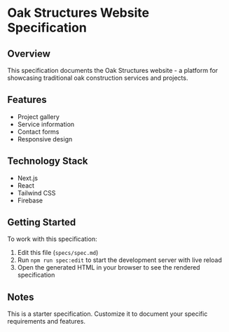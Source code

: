 # Oak Structures Website Specification

## Overview
This specification documents the Oak Structures website - a platform for showcasing traditional oak construction services and projects.

## Features
- Project gallery
- Service information
- Contact forms
- Responsive design

## Technology Stack
- Next.js
- React
- Tailwind CSS
- Firebase

## Getting Started
To work with this specification:

1. Edit this file (`specs/spec.md`)
2. Run `npm run spec:edit` to start the development server with live reload
3. Open the generated HTML in your browser to see the rendered specification

## Notes
This is a starter specification. Customize it to document your specific requirements and features.